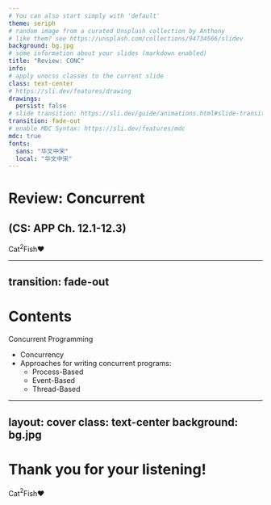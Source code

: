 ```yaml
---
# You can also start simply with 'default'
theme: seriph
# random image from a curated Unsplash collection by Anthony
# like them? see https://unsplash.com/collections/94734566/slidev
background: bg.jpg
# some information about your slides (markdown enabled)
title: "Review: CONC"
info: 
# apply unocss classes to the current slide
class: text-center
# https://sli.dev/features/drawing
drawings:
  persist: false
# slide transition: https://sli.dev/guide/animations.html#slide-transitions
transition: fade-out
# enable MDC Syntax: https://sli.dev/features/mdc
mdc: true
fonts:
  sans: "华文中宋"
  local: "华文中宋"
---
```


# Review: Concurrent
## (CS: APP Ch. 12.1-12.3)

Cat$^2$Fish❤


<!--
The last comment block of each slide will be treated as slide notes. It will be visible and editable in Presenter Mode along with the slide. [Read more in the docs](https://sli.dev/guide/syntax.html#notes)
-->

---
transition: fade-out
---

# Contents

Concurrent Programming

- Concurrency
- Approaches for writing concurrent programs:
  - Process-Based
  - Event-Based
  - Thread-Based

---
layout: cover
class: text-center
background: bg.jpg
---

# Thank you for your listening!

Cat$^2$Fish❤